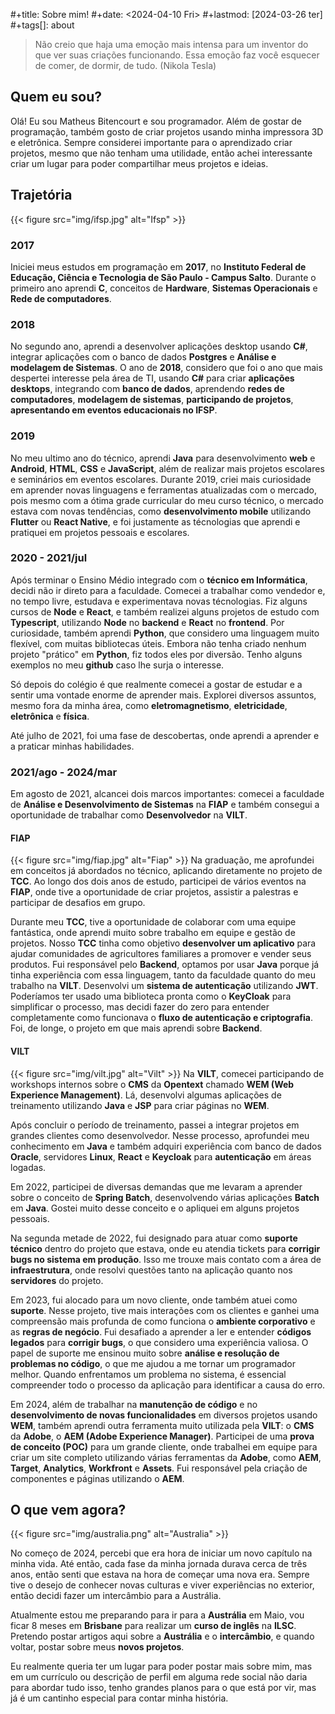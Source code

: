 #+title: Sobre mim!
#+date: <2024-04-10 Fri>
#+lastmod: [2024-03-26 ter]
#+tags[]: about

> Não creio que haja uma emoção mais intensa para um inventor do que ver suas criações funcionando. Essa emoção faz você esquecer de comer, de dormir, de tudo. (Nikola Tesla)



## **Quem eu sou?**
Olá! Eu sou Matheus Bitencourt e sou programador. Além de gostar de programação, também gosto de criar projetos usando minha impressora 3D e eletrônica.
Sempre considerei importante para o aprendizado criar projetos, mesmo que não tenham uma utilidade, então achei interessante criar um lugar para poder compartilhar meus projetos e ideias. 

## **Trajetória**
{{< figure
    src="img/ifsp.jpg"
    alt="Ifsp"
    >}}
### **2017**
Iniciei meus estudos em programação em **2017**, no **Instituto Federal de Educação, Ciência e Tecnologia de São Paulo - Campus Salto**. Durante o primeiro ano aprendi **C**, conceitos de **Hardware**, **Sistemas Operacionais** e **Rede de computadores**. 

### **2018**
No segundo ano, aprendi a desenvolver aplicações desktop usando **C#**, integrar aplicações com o banco de dados **Postgres** e **Análise e modelagem de Sistemas**. O ano de **2018**, considero que foi o ano que mais despertei interesse pela área de TI, usando **C#** para criar **aplicações desktops**, integrando com **banco de dados**, aprendendo **redes de computadores**, **modelagem de sistemas**, **participando de projetos**, **apresentando em eventos educacionais no IFSP**.

### **2019**
No meu ultimo ano do técnico, aprendi **Java** para desenvolvimento **web** e **Android**, **HTML**, **CSS** e **JavaScript**, além de realizar mais projetos escolares e seminários em eventos escolares. Durante 2019, criei mais curiosidade em aprender novas linguagens e ferramentas atualizadas com o mercado, pois mesmo com a ótima grade curricular do meu curso técnico, o mercado estava com novas tendências, como **desenvolvimento mobile** utilizando **Flutter** ou **React Native**, e foi justamente as técnologias que aprendi e pratiquei em projetos pessoais e escolares.

### **2020 - 2021/jul**
Após terminar o Ensino Médio integrado com o **técnico em Informática**, decidi não ir direto para a faculdade. Comecei a trabalhar como vendedor e, no tempo livre, estudava e experimentava novas técnologias. Fiz alguns cursos de **Node** e **React**, e também realizei alguns projetos de estudo com **Typescript**, utilizando **Node** no **backend** e **React** no **frontend**. Por curiosidade, também aprendi **Python**, que considero uma linguagem muito flexível, com muitas bibliotecas úteis. Embora não tenha criado nenhum projeto "prático" em **Python**, fiz todos eles por diversão. Tenho alguns exemplos no meu **github** caso lhe surja o interesse. 

Só depois do colégio é que realmente comecei a gostar de estudar e a sentir uma vontade enorme de aprender mais. Explorei diversos assuntos, mesmo fora da minha área, como **eletromagnetismo**, **eletricidade**, **eletrônica** e **física**.

Até julho de 2021, foi uma fase de descobertas, onde aprendi a aprender e a praticar minhas habilidades.

### **2021/ago - 2024/mar**
Em agosto de 2021, alcancei dois marcos importantes: comecei a faculdade de **Análise e Desenvolvimento de Sistemas** na **FIAP** e também consegui a oportunidade de trabalhar como **Desenvolvedor** na **VILT**.

#### **FIAP**
{{< figure
    src="img/fiap.jpg"
    alt="Fiap"
    >}}
Na graduação, me aprofundei em conceitos já abordados no técnico, aplicando diretamente no projeto de **TCC**. Ao longo dos dois anos de estudo, participei de vários eventos na **FIAP**, onde tive a oportunidade de criar projetos, assistir a palestras e participar de desafios em grupo. 

Durante meu **TCC**, tive a oportunidade de colaborar com uma equipe fantástica, onde aprendi muito sobre trabalho em equipe e gestão de projetos. Nosso **TCC** tinha como objetivo **desenvolver um aplicativo** para ajudar comunidades de agricultores familiares a promover e vender seus produtos. Fui responsável pelo **Backend**, optamos por usar **Java** porque já tinha experiência com essa linguagem, tanto da faculdade quanto do meu trabalho na **VILT**. Desenvolvi um **sistema de autenticação** utilizando **JWT**. Poderíamos ter usado uma biblioteca pronta como o **KeyCloak** para simplificar o processo, mas decidi fazer do zero para entender completamente como funcionava o **fluxo de autenticação e criptografia**. Foi, de longe, o projeto em que mais aprendi sobre **Backend**.

#### **VILT**
{{< figure
    src="img/vilt.jpg"
    alt="Vilt"
    >}}
Na **VILT**, comecei participando de workshops internos sobre o **CMS** da **Opentext** chamado **WEM (Web Experience Management)**. Lá, desenvolvi algumas aplicações de treinamento utilizando **Java** e **JSP** para criar páginas no **WEM**.

Após concluir o período de treinamento, passei a integrar projetos em grandes clientes como desenvolvedor. Nesse processo, aprofundei meu conhecimento em **Java** e também adquiri experiência com banco de dados **Oracle**, servidores **Linux**, **React** e **Keycloak** para **autenticação** em áreas logadas. 


Em 2022, participei de diversas demandas que me levaram a aprender sobre o conceito de **Spring Batch**, desenvolvendo várias aplicações **Batch** em **Java**. Gostei muito desse conceito e o apliquei em alguns projetos pessoais.

Na segunda metade de 2022, fui designado para atuar como **suporte técnico** dentro do projeto que estava, onde eu atendia tickets para **corrigir bugs no sistema em produção**. Isso me trouxe mais contato com a área de **infraestrutura**, onde resolvi questões tanto na aplicação quanto nos **servidores** do projeto. 

Em 2023, fui alocado para um novo cliente, onde também atuei como **suporte**. Nesse projeto, tive mais interações com os clientes e ganhei uma compreensão mais profunda de como funciona o **ambiente corporativo** e as **regras de negócio**. Fui desafiado a aprender a ler e entender **códigos legados** para **corrigir bugs**, o que considero uma experiência valiosa. O papel de suporte me ensinou muito sobre **análise e resolução de problemas no código**, o que me ajudou a me tornar um programador melhor. Quando enfrentamos um problema no sistema, é essencial compreender todo o processo da aplicação para identificar a causa do erro.

Em 2024, além de trabalhar na **manutenção de código** e no **desenvolvimento de novas funcionalidades** em diversos projetos usando **WEM**, também aprendi outra ferramenta muito utilizada pela **VILT**: o **CMS** da **Adobe**, o **AEM (Adobe Experience Manager)**. Participei de uma **prova de conceito (POC)** para um grande cliente, onde trabalhei em equipe para criar um site completo utilizando várias ferramentas da **Adobe**, como **AEM**, **Target**, **Analytics**, **Workfront** e **Assets**. Fui responsável pela criação de componentes e páginas utilizando o **AEM**.




## **O que vem agora?** 
{{< figure
    src="img/australia.png"
    alt="Australia"
    >}}

No começo de 2024, percebi que era hora de iniciar um novo capítulo na minha vida. Até então, cada fase da minha jornada durava cerca de três anos, então senti que estava na hora de começar uma nova era. Sempre tive o desejo de conhecer novas culturas e viver experiências no exterior, então decidi fazer um intercâmbio para a Austrália.

Atualmente estou me preparando para ir para a **Austrália** em Maio, vou ficar 8 meses em **Brisbane** para realizar um **curso de inglês** na **ILSC**. Pretendo postar artigos aqui sobre a **Austrália** e o **intercâmbio**, e quando voltar, postar sobre meus **novos projetos**. 

Eu realmente queria ter um lugar para poder postar mais sobre mim, mas em um currículo ou descrição de perfil em alguma rede social não daria para abordar tudo isso, tenho grandes planos para o que está por vir, mas já é um cantinho especial para contar minha história.




